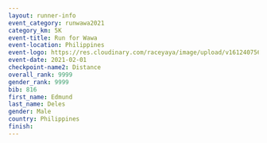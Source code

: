 ```yaml
--- 
layout: runner-info 
event_category: runwawa2021 
category_km: 5K 
event-title: Run for Wawa 
event-location: Philippines 
event-logo: https://res.cloudinary.com/raceyaya/image/upload/v1612407562/logo/2021/i-ran-wawa-logo_syijlo.jpg 
event-date: 2021-02-01 
checkpoint-name2: Distance 
overall_rank: 9999
gender_rank: 9999
bib: 816
first_name: Edmund
last_name: Deles
gender: Male
country: Philippines
finish: 
--- 
```

